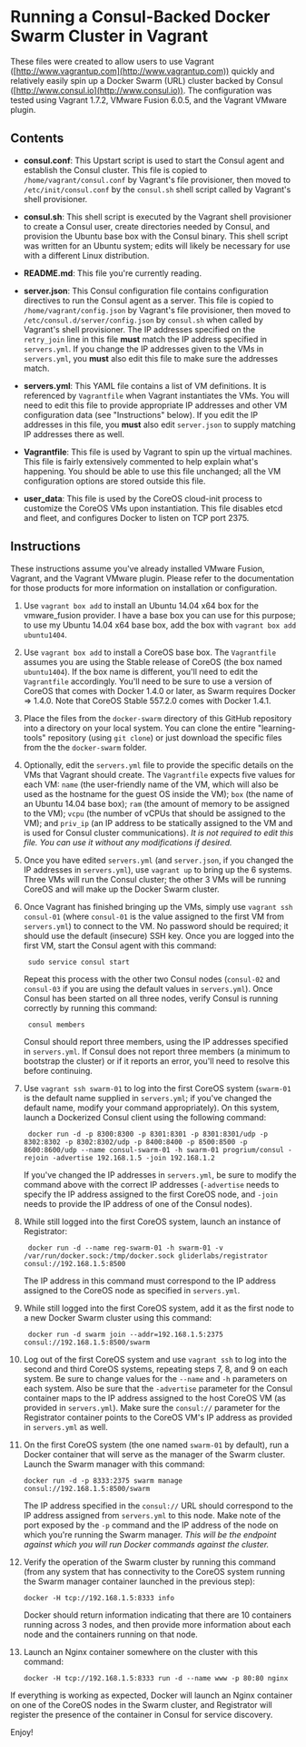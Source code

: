 # Running a Consul-Backed Docker Swarm Cluster in Vagrant

These files were created to allow users to use Vagrant ([http://www.vagrantup.com](http://www.vagrantup.com)) quickly and relatively easily spin up a Docker Swarm (URL) cluster backed by Consul ([http://www.consul.io](http://www.consul.io)). The configuration was tested using Vagrant 1.7.2, VMware Fusion 6.0.5, and the Vagrant VMware plugin.

## Contents

* **consul.conf**: This Upstart script is used to start the Consul agent and establish the Consul cluster. This file is copied to `/home/vagrant/consul.conf` by Vagrant's file provisioner, then moved to `/etc/init/consul.conf` by the `consul.sh` shell script called by Vagrant's shell provisioner.

* **consul.sh**: This shell script is executed by the Vagrant shell provisioner to create a Consul user, create directories needed by Consul, and provision the Ubuntu base box with the Consul binary. This shell script was written for an Ubuntu system; edits will likely be necessary for use with a different Linux distribution.

* **README.md**: This file you're currently reading.

* **server.json**: This Consul configuration file contains configuration directives to run the Consul agent as a server. This file is copied to `/home/vagrant/config.json` by Vagrant's file provisioner, then moved to `/etc/consul.d/server/config.json` by `consul.sh` when called by Vagrant's shell provisioner. The IP addresses specified on the `retry_join` line in this file **must** match the IP address specified in `servers.yml`. If you change the IP addresses given to the VMs in `servers.yml`, you **must** also edit this file to make sure the addresses match.

* **servers.yml**: This YAML file contains a list of VM definitions. It is referenced by `Vagrantfile` when Vagrant instantiates the VMs. You will need to edit this file to provide appropriate IP addresses and other VM configuration data (see "Instructions" below). If you edit the IP addresses in this file, you **must** also edit `server.json` to supply matching IP addresses there as well.

* **Vagrantfile**: This file is used by Vagrant to spin up the virtual machines. This file is fairly extensively commented to help explain what's happening. You should be able to use this file unchanged; all the VM configuration options are stored outside this file.

* **user_data**: This file is used by the CoreOS cloud-init process to customize the CoreOS VMs upon instantiation. This file disables etcd and fleet, and configures Docker to listen on TCP port 2375.

## Instructions

These instructions assume you've already installed VMware Fusion, Vagrant, and the Vagrant VMware plugin. Please refer to the documentation for those products for more information on installation or configuration.

1. Use `vagrant box add` to install an Ubuntu 14.04 x64 box for the vmware_fusion provider. I have a base box you can use for this purpose; to use my Ubuntu 14.04 x64 base box, add the box with `vagrant box add ubuntu1404`.

2. Use `vagrant box add` to install a CoreOS base box. The `Vagrantfile` assumes you are using the Stable release of CoreOS (the box named `ubuntu1404`). If the box name is different, you'll need to edit the `Vagrantfile` accordingly. You'll need to be sure to use a version of CoreOS that comes with Docker 1.4.0 or later, as Swarm requires Docker => 1.4.0. Note that CoreOS Stable 557.2.0 comes with Docker 1.4.1.

3. Place the files from the `docker-swarm` directory of this GitHub repository into a directory on your local system. You can clone the entire "learning-tools" repository (using `git clone`) or just download the specific files from the the `docker-swarm` folder.

4. Optionally, edit the `servers.yml` file to provide the specific details on the VMs that Vagrant should create. The `Vagrantfile` expects five values for each VM: `name` (the user-friendly name of the VM, which will also be used as the hostname for the guest OS inside the VM); `box` (the name of an Ubuntu 14.04 base box); `ram` (the amount of memory to be assigned to the VM); `vcpu` (the number of vCPUs that should be assigned to the VM); and `priv_ip` (an IP address to be statically assigned to the VM and is used for Consul cluster communications). _It is not required to edit this file. You can use it without any modifications if desired._

5. Once you have edited `servers.yml` (and `server.json`, if you changed the IP addresses in `servers.yml`), use `vagrant up` to bring up the 6 systems. Three VMs will run the Consul cluster; the other 3 VMs will be running CoreOS and will make up the Docker Swarm cluster.

6. Once Vagrant has finished bringing up the VMs, simply use `vagrant ssh consul-01` (where `consul-01` is the value assigned to the first VM from `servers.yml`) to connect to the VM. No password should be required; it should use the default (insecure) SSH key. Once you are logged into the first VM, start the Consul agent with this command:

		sudo service consul start

	Repeat this process with the other two Consul nodes (`consul-02` and `consul-03` if you are using the default values in `servers.yml`). Once Consul has been started on all three nodes, verify Consul is running correctly by running this command:

		consul members

	Consul should report three members, using the IP addresses specified in `servers.yml`. If Consul does not report three members (a minimum to bootstrap the cluster) or if it reports an error, you'll need to resolve this before continuing.

7. Use `vagrant ssh swarm-01` to log into the first CoreOS system (`swarm-01` is the default name supplied in `servers.yml`; if you've changed the default name, modify your command appropriately). On this system, launch a Dockerized Consul client using the following command:

		docker run -d -p 8300:8300 -p 8301:8301 -p 8301:8301/udp -p 8302:8302 -p 8302:8302/udp -p 8400:8400 -p 8500:8500 -p 8600:8600/udp --name consul-swarm-01 -h swarm-01 progrium/consul -rejoin -advertise 192.168.1.5 -join 192.168.1.2

	If you've changed the IP addresses in `servers.yml`, be sure to modify the command above with the correct IP addresses (`-advertise` needs to specify the IP address assigned to the first CoreOS node, and `-join` needs to provide the IP address of one of the Consul nodes).

8. While still logged into the first CoreOS system, launch an instance of Registrator:

		docker run -d --name reg-swarm-01 -h swarm-01 -v /var/run/docker.sock:/tmp/docker.sock gliderlabs/registrator consul://192.168.1.5:8500

	The IP address in this command must correspond to the IP address assigned to the CoreOS node as specified in `servers.yml`.

9. While still logged into the first CoreOS system, add it as the first node to a new Docker Swarm cluster using this command:

		docker run -d swarm join --addr=192.168.1.5:2375 consul://192.168.1.5:8500/swarm

10. Log out of the first CoreOS system and use `vagrant ssh` to log into the second and third CoreOS systems, repeating steps 7, 8, and 9 on each system. Be sure to change values for the `--name` and `-h` parameters on each system. Also be sure that the `-advertise` parameter for the Consul container maps to the IP address assigned to the host CoreOS VM (as provided in `servers.yml`). Make sure the `consul://` parameter for the Registrator container points to the CoreOS VM's IP address as provided in `servers.yml` as well.

11. On the first CoreOS system (the one named `swarm-01` by default), run a Docker container that will serve as the manager of the Swarm cluster. Launch the Swarm manager with this command:

		docker run -d -p 8333:2375 swarm manage consul://192.168.1.5:8500/swarm

	The IP address specified in the `consul://` URL should correspond to the IP address assigned from `servers.yml` to this node. Make note of the port exposed by the `-p` command and the IP address of the node on which you're running the Swarm manager. _This will be the endpoint against which you will run Docker commands against the cluster._

12. Verify the operation of the Swarm cluster by running this command (from any system that has connectivity to the CoreOS system running the Swarm manager container launched in the previous step):

		docker -H tcp://192.168.1.5:8333 info

	Docker should return information indicating that there are 10 containers running across 3 nodes, and then provide more information about each node and the containers running on that node.

13. Launch an Nginx container somewhere on the cluster with this command:

		docker -H tcp://192.168.1.5:8333 run -d --name www -p 80:80 nginx

If everything is working as expected, Docker will launch an Nginx container on one of the CoreOS nodes in the Swarm cluster, and Registrator will register the presence of the container in Consul for service discovery.

Enjoy!
